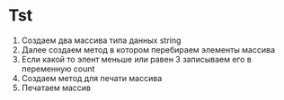 # Tst
1. Создаем два массива типа данных string
2. Далее создаем метод в котором перебираем элементы массива 
3. Если какой то элент меньше или равен 3 записываем его в переменную count
4. Создаем метод для печати массива
5. Печатаем массив
